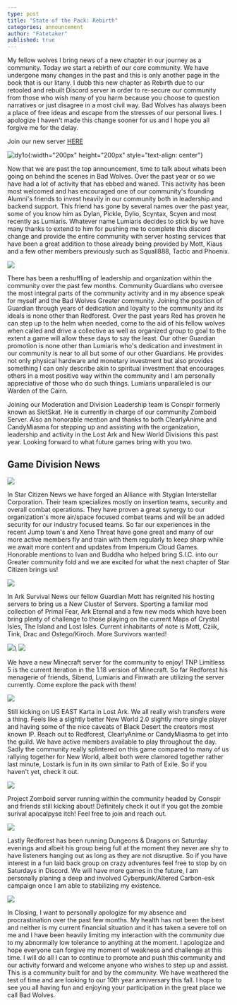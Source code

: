 ```yaml
---
type: post
title: "State of the Pack: Rebirth"
categories: announcement
author: "Fatetaker"
published: true
---
```


My fellow wolves I bring news of a new chapter in our journey as a community. Today we start a rebirth of our core community. We have undergone many changes in the past and this is only another page in the book that is our litany. I dubb this new chapter as Rebirth due to our retooled and rebuilt Discord server in order to re-secure our community from those who wish many of you harm because you choose to question narratives or just disagree in a most civil way. Bad Wolves has always been a place of free ideas and escape from the stresses of our personal lives. I apologize I haven't made this change sooner for us and I hope you all forgive me for the delay.

Join our new server [HERE](/join)

![dy1o](/assets/posts/2022-03-26-sotp_rebirth/9081070.png "dy1io"){:width="200px" height="200px" style="text-align: center"}

Now that we are past the top announcement, time to talk about whats been going on behind the scenes in Bad Wolves. Over the past year or so we have had a lot of activity that has ebbed and waned. This activity has been most welcomed and has encouraged one of our community's founding Alumni's friends to invest heavily in our community both in leadership and backend support. This friend has gone by several names over the past year, some of you know him as Dylan, Pickle, Dylio, Scyntax, Scyen and most recently as Lumiaris. Whatever name Lumiaris decides to stick by we have many thanks to extend to him for pushing me to complete this discord change and provide the entire community with server hosting services that have been a great addition to those already being provided by Mott, Kiaus and a few other members previously such as Squall888, Tactic and Phoenix.

![](/assets/posts/2022-03-26-sotp_rebirth/p450wvxfixi41.jpg)

There has been a reshuffling of leadership and organization within the community over the past few months. Community Guardians who oversee the most integral parts of the community activity and in my absence speak for myself and the Bad Wolves Greater community. Joining the position of Guardian through years of dedication and loyalty to the community and its ideals is none other than Redforest. Over the past years Red has proven he can step up to the helm when needed, come to the aid of his fellow wolves when called and drive a collective as well as organized group to goal to the extent a game will allow these days to say the least. Our other Guardian promotion is none other than Lumiaris who's dedication and investment in our community is near  to all but some of our other Guardians. He provides not only physical hardware and monetary investment but also provides something I can only describe akin to spiritual investment that encourages others in a most positive way within the community and I am personally appreciative of those who do such things. Lumiaris unparalleled is our Warden of the Cairn.


Joining our Moderation and Division Leadership team is Conspir formerly known as SkitSkat. He is currently in charge of our community Zomboid Server.
Also an honorable mention and thanks to both ClearlyAnime and CandyMiasma for stepping up and assisting with the organization, leadership and activity in the Lost Ark and New World Divisions this past year. Looking forward to what future games bring with you two.

## Game Division News

![](/assets/posts/2022-03-26-sotp_rebirth/Spaceballabago_01.png)

In Star Citizen News we have forged an Alliance with Stygian Interstellar Corporation. Their team specializes mostly on insertion teams, security and overall combat operations. They have proven a great synergy to our organization's more air/space focused combat teams and will be an added security for our industry focused teams. So far our experiences in the recent Jump town's and Xeno Threat have gone great and many of our more active members fly and train with them regularly to keep sharp while we await more content and updates from Imperium Cloud Games. Honorable mentions to Ivan and Buddha who helped bring S.I.C. into our Greater community fold and we are excited for what the next chapter of Star Citizen brings us!

![](/assets/posts/2022-03-26-sotp_rebirth/ark-lost-island-screenshot02.jpg)

In Ark Survival News our fellow Guardian Mott has reignited his hosting servers to bring us a New Cluster of Servers. Sporting a familiar mod collection of Primal Fear, Ark Eternal and a few new mods which have been bring plenty of challenge to those playing on the current Maps of Crystal Isles, The Island and Lost Isles. Current inhabitants of note is Mott, Cziik, Tink, Drac and Ostego/Kiroch. More Survivors wanted!

![](/assets/posts/2022-03-26-sotp_rebirth/l8eOXP0.png)\\
![](/assets/posts/2022-03-26-sotp_rebirth/PreviewMC.png)

We have a new Minecraft server for the community to enjoy! TNP Limitless 5 is the current iteration in the 1.18 version of Minecraft. So far Redforest his menagerie of friends, Sibend, Lumiaris and Finwath are utilizing the server currently. Come explore the pack with them!

![](/assets/posts/2022-03-26-sotp_rebirth/15523.jpg)

Still kicking on US EAST Karta in Lost Ark. We all really wish transfers were a thing. Feels like a slightly better New World 2.0 slightly more single player and having some of the nice caveats of Black Desert the creators most known IP. Reach out to Redforest, ClearlyAnime or CandyMiasma to get into the guild. We have active members available to play throughout the day. Sadly the community really splintered on this game compared to many of us rallying together for New World, albeit both were clamored together rather last minute, Lostark is fun in its own similar to Path of Exile. So if you haven't yet, check it out.

![](/assets/posts/2022-03-26-sotp_rebirth/ProjectZomboid.jpg)

Project Zomboid server running within the community headed by Conspir and friends still kicking about! Definitely check it out if you got the zombie surival apocalpyse itch! Feel free to join and reach out.

![](/assets/posts/2022-03-26-sotp_rebirth/bashe.jpg)

Lastly Redforest has been running Dungeons & Dragons on Saturday evenings and albeit his group being full at the moment they never are shy to have listeners hanging out as long as they are not disruptive. So if you have interest in a fun laid back group on crazy adventures feel free to stop by on Saturdays in Discord. We will have more games in the future, I am personally planing a deep and involved Cyberpunk/Altered Carbon-esk campaign once I am able to stabilizing my existence.

![](/assets/posts/2022-03-26-sotp_rebirth/unknown.png)

In Closing, I want to personally apologize for my absence and procrastination over the past few months. My health has not been the best and neither is my current financial situation and it has taken a severe toll on me and I have been heavily limiting my interaction with the community due to my abnormally low tolerance to anything at the moment. I apologize and hope everyone can forgive my moment of weakness and challenge at this time. I will do all I can to continue to promote and push this community and our activity forward and welcome anyone who wishes to step up and assist. This is a community built for and by the community. We have weathered the test of time and are looking to our 10th year anniversary this fall. I hope to see you all having fun and enjoying your participation in the great place we call Bad Wolves.
